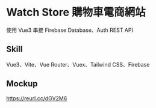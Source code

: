 # Watch Store 購物車電商網站

使用 Vue3 串接 Firebase Database、Auth REST API

## Skill
Vue3、Vite、Vue Router、Vuex、Tailwind CSS、Firebase

## Mockup  
https://reurl.cc/dGV2M6
